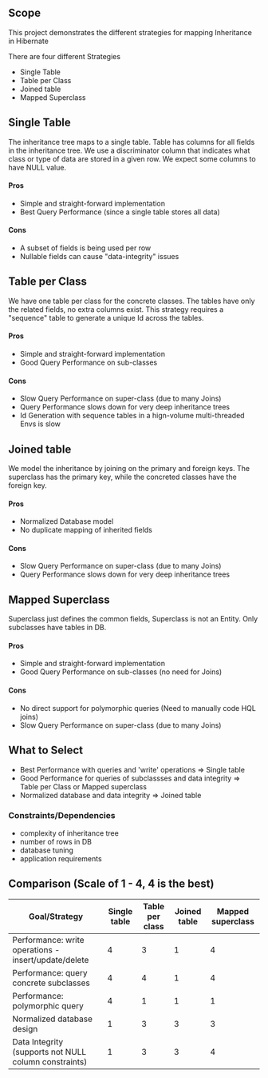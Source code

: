 ## Scope
This project demonstrates the different strategies for mapping Inheritance in Hibernate

There are four different Strategies
- Single Table
- Table per Class
- Joined table
- Mapped Superclass


## Single Table
The inheritance tree maps to a single table.
Table has columns for all fields in the inheritance tree.
We use a discriminator column that indicates what class or type of data 
are stored in a given row. We expect some columns to have NULL value.
#### Pros
- Simple and straight-forward implementation
- Best Query Performance (since a single table stores all data)
#### Cons
- A subset of fields is being used per row
- Nullable fields can cause "data-integrity" issues

## Table per Class
We have one table per class for the concrete classes. 
The tables have only the related fields, no extra columns exist.
This strategy requires a "sequence" table to generate a unique Id across the tables.
#### Pros
- Simple and straight-forward implementation
- Good Query Performance on sub-classes
#### Cons
- Slow Query Performance on super-class (due to many Joins)
- Query Performance slows down for very deep inheritance trees
- Id Generation with sequence tables in a hign-volume multi-threaded Envs is slow

## Joined table
We model the inheritance by joining on the primary and foreign keys. 
The superclass has the primary key, while the concreted classes have the foreign key.
#### Pros
- Normalized Database model
- No duplicate mapping of inherited fields
#### Cons
- Slow Query Performance on super-class (due to many Joins)
- Query Performance slows down for very deep inheritance trees

## Mapped Superclass
Superclass just defines the common fields, Superclass is not an Entity. 
Only subclasses have tables in DB.
#### Pros
- Simple and straight-forward implementation
- Good Query Performance on sub-classes (no need for Joins)
#### Cons
- No direct support for polymorphic queries (Need to manually code HQL joins) 
- Slow Query Performance on super-class (due to many Joins)


## What to Select
- Best Performance with queries and 'write' operations => Single table
- Good Performance for queries of subclassses and data integrity =>  Table per Class or Mapped superclass
- Normalized database and data integrity => Joined table

### Constraints/Dependencies
- complexity of inheritance tree
- number of rows in DB
- database tuning
- application requirements

## Comparison (Scale of 1 - 4, 4 is the best)
Goal/Strategy | Single table | Table per class | Joined table | Mapped superclass 
--- | --- | --- | --- |--- 
Performance: write operations - insert/update/delete | 4 | 3 | 1 | 4 
Performance: query concrete subclasses | 4 | 4 | 1 | 4 
Performance: polymorphic query | 4 | 1 | 1 | 1 
Normalized database design | 1 | 3 | 3 | 3 
Data Integrity (supports not NULL column constraints) | 1 | 3 | 3 | 4 
